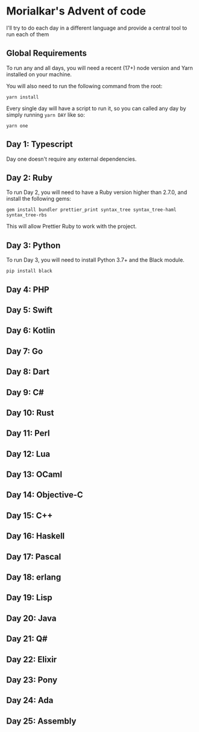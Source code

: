 # Morialkar's Advent of code

I'll try to do each day in a different language and provide a central tool to run each of them

## Global Requirements
To run any and all days, you will need a recent (17+) node version and Yarn installed on your machine.

You will also need to run the following command from the root:

`yarn install`

Every single day will have a script to run it, so you can called any day by simply running `yarn DAY` like so:

`yarn one`

## Day 1: Typescript

Day one doesn't require any external dependencies.

## Day 2: Ruby

To run Day 2, you will need to have a Ruby version higher than 2.7.0, and install the following gems:

`gem install bundler prettier_print syntax_tree syntax_tree-haml syntax_tree-rbs`

This will allow Prettier Ruby to work with the project.

## Day 3: Python

To run Day 3, you will need to install Python 3.7+ and the Black module.

`pip install black`

## Day 4: PHP


## Day 5: Swift


## Day 6: Kotlin


## Day 7: Go


## Day 8: Dart


## Day 9: C#


## Day 10: Rust


## Day 11: Perl


## Day 12: Lua


## Day 13: OCaml


## Day 14: Objective-C


## Day 15: C++


## Day 16: Haskell


## Day 17: Pascal


## Day 18: erlang


## Day 19: Lisp


## Day 20: Java


## Day 21: Q#


## Day 22: Elixir


## Day 23: Pony


## Day 24: Ada


## Day 25: Assembly


